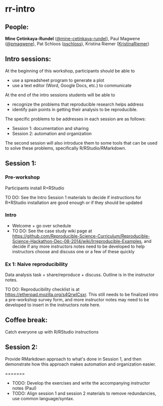 rr-intro
========

## People:

**Mine Çetinkaya-Rundel** ([@mine-cetinkaya-rundel](https://github.com/mine-cetinkaya-rundel)), Paul Magwene ([@pmagwene](https://github.com/pmagwene)), Pat Schloos ([pschloss](https://github.com/pschloss)), Kristina Riemer ([KristinaRiemer](https://github.com/KristinaRiemer))

## Intro sessions:

At the beginning of this workshop, participants should be able to

- use a spreadsheet program to generate a plot
- use a text editor (Word, Google Docs, etc.) to communicate

At the end of the intro sessions students will be able to 

- recognize the problems that reproducible research helps address 
- identify pain points in getting their analysis to be reproducible.

The specific problems to be addresses in each session are as follows:

- Session 1: documentation and sharing
- Session 2: automation and organization

The second session will also introduce them to some tools that can be used to solve these 
problems, specifically R/RStudio/RMarkdown.

## Session 1:

### Pre-workshop

Participants install R+RStudio

TO DO: See the Intro Session 1 materials to decide if instructions for R+RStudio installation are good enough or if they should be updated

### Intro

- Welcome + go over schedule
- TO DO: See the case study wiki page at https://github.com/Reproducible-Science-Curriculum/Reproducible-Science-Hackathon-Dec-08-2014/wiki/Irreproducible-Examples, and decide if any more instructors notes need to be developed to help instructors choose and discuss one or a few of these quickly

### Ex 1: Naive reproducibility

Data analysis task + share/reproduce + discuss. Outline is in the instructor notes.

TO DO: Reproducibility checklist is at https://etherpad.mozilla.org/s4QrwICsxr. This still needs to be finalized intro a pre-workshop survey form, and more instructor notes may need to be developed to insert in the instructors note here.

## Coffee break:

Catch everyone up with R/RStudio instructions

## Session 2:

Provide RMarkdown approach to what's done in Session 1, and then demonstrate how this approach makes automation and organization easier.


=======
* TODO: Develop the exercises and write the accompanying instructor notes (Paul)
* TODO: Align session 1 and session 2 materials to remove redundancies, use common language/syntax.

